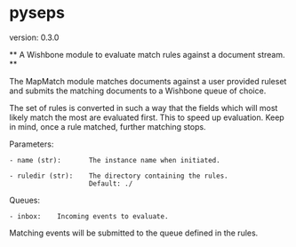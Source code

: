 pyseps
======

version: 0.3.0

** A Wishbone module to evaluate match rules against a document stream. **

The MapMatch module matches documents against a user provided ruleset
and submits the matching documents to a Wishbone queue of choice.

The set of rules is converted in such a way that the fields which will most
likely match the most are evaluated first.  This to speed up evaluation.
Keep in mind, once a rule matched, further matching stops.

Parameters:

    - name (str):       The instance name when initiated.

    - ruledir (str):    The directory containing the rules.
                        Default: ./

Queues:

    - inbox:    Incoming events to evaluate.

Matching events will be submitted to the queue defined in the rules.
